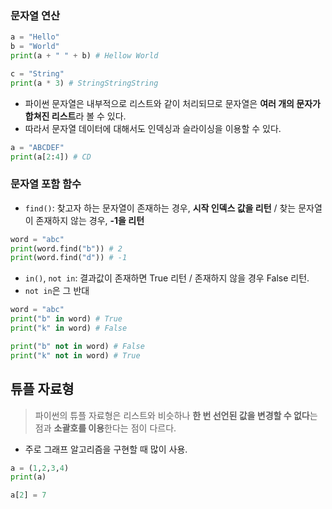 ### 문자열 연산

```python
a = "Hello"
b = "World"
print(a + " " + b) # Hellow World

c = "String"
print(a * 3) # StringStringString
```
- 파이썬 문자열은 내부적으로 리스트와 같이 처리되므로 문자열은 **여러 개의 문자가 합쳐진 리스트**라 볼 수 있다.
- 따라서 문자열 데이터에 대해서도 인덱싱과 슬라이싱을 이용할 수 있다.
```python
a = "ABCDEF"
print(a[2:4]) # CD
```

### 문자열 포함 함수
- ```find()```: 찾고자 하는 문자열이 존재하는 경우, **시작 인덱스 값을 리턴** / 찾는 문자열이 존재하지 않는 경우, **-1을 리턴**
```python
word = "abc"
print(word.find("b")) # 2
print(word.find("d")) # -1
```

- ```in()```, ```not in```: 결과값이 존재하면 True 리턴 / 존재하지 않을 경우 False 리턴.
- ```not in```은 그 반대
```python
word = "abc"
print("b" in word) # True
print("k" in word) # False

print("b" not in word) # False
print("k" not in word) # True
```

## 튜플 자료형
> 파이썬의 튜플 자료형은 리스트와 비슷하나 **한 번 선언된 값을 변경할 수 없다**는 점과 **소괄호를 이용**한다는 점이 다르다.
- 주로 그래프 알고리즘을 구현할 때 많이 사용.
```python
a = (1,2,3,4)
print(a)

a[2] = 7
```
